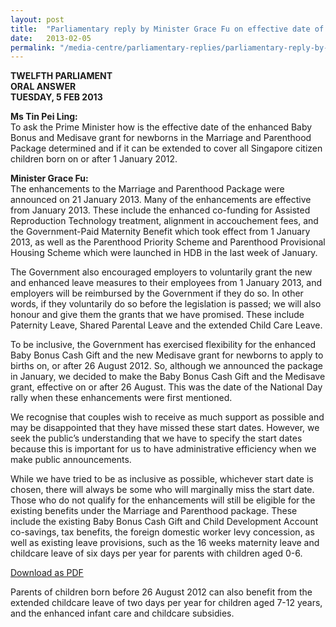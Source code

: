 ```yaml
---
layout: post
title:  "Parliamentary reply by Minister Grace Fu on effective date of enhanced Baby Bonus and Medisave grant for newborns, and extension to cover citizens born on or after 1 Jan 2012"
date:   2013-02-05
permalink: "/media-centre/parliamentary-replies/parliamentary-reply-by-minister-grace-fu-on-5-feb-2013"
---
```


**TWELFTH PARLIAMENT  
ORAL ANSWER  
TUESDAY, 5 FEB 2013**

**Ms Tin Pei Ling:**  
To ask the Prime Minister how is the effective date of the enhanced Baby Bonus and Medisave grant for newborns in the Marriage and Parenthood Package determined and if it can be extended to cover all Singapore citizen children born on or after 1 January 2012.

**Minister Grace Fu:**  
The enhancements to the Marriage and Parenthood Package were announced on 21 January 2013. Many of the enhancements are effective from January 2013. These include the enhanced co-funding for Assisted Reproduction Technology treatment, alignment in accouchement fees, and the Government-Paid Maternity Benefit which took effect from 1 January 2013, as well as the Parenthood Priority Scheme and Parenthood Provisional Housing Scheme which were launched in HDB in the last week of January.

The Government also encouraged employers to voluntarily grant the new and enhanced leave measures to their employees from 1 January 2013, and employers will be reimbursed by the Government if they do so. In other words, if they voluntarily do so before the legislation is passed; we will also honour and give them the grants that we have promised. These include Paternity Leave, Shared Parental Leave and the extended Child Care Leave.

To be inclusive, the Government has exercised flexibility for the enhanced Baby Bonus Cash Gift and the new Medisave grant for newborns to apply to births on, or after 26 August 2012. So, although we announced the package in January, we decided to make the Baby Bonus Cash Gift and the Medisave grant, effective on or after 26 August. This was the date of the National Day rally when these enhancements were first mentioned.

We recognise that couples wish to receive as much support as possible and may be disappointed that they have missed these start dates. However, we seek the public’s understanding that we have to specify the start dates because this is important for us to have administrative efficiency when we make public announcements.

While we have tried to be as inclusive as possible, whichever start date is chosen, there will always be some who will marginally miss the start date. Those who do not qualify for the enhancements will still be eligible for the existing benefits under the Marriage and Parenthood package. These include the existing Baby Bonus Cash Gift and Child Development Account co-savings, tax benefits, the foreign domestic worker levy concession, as well as existing leave provisions, such as the 16 weeks maternity leave and childcare leave of six days per year for parents with children aged 0-6.

[Download as PDF](https://github.com/isomerpages/isomerpages-stratgroup/raw/master/images/parliamentary%20files/parliamentary-reply-by-minister-grace-fu-on-5-feb-2013.pdf)


Parents of children born before 26 August 2012 can also benefit from the extended childcare leave of two days per year for children aged 7-12 years, and the enhanced infant care and childcare subsidies.
